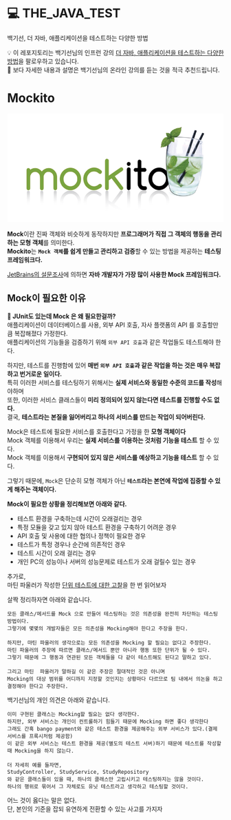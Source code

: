 # 💻 THE_JAVA_TEST
백기선, 더 자바, 애플리케이션을 테스트하는 다양한 방법

💡 이 레포지토리는 백기선님의 인프런 강의 [더 자바, 애플리케이션을 테스트하는 다양한 방법](https://www.inflearn.com/course/the-java-application-test)을 팔로우하고 있습니다.   
🔌 보다 자세한 내용과 설명은 백기선님의 온라인 강의를 듣는 것을 적극 추천드립니다.         
   
# Mockito   

![mockito.png](./images/mockito.png)    

**Mock**이란 진짜 객체와 비슷하게 동작하지만 **프로그래머가 직접 그 객체의 행동을 관리하는 모형 객체**를 의미한다.            
**Mockito**는 **`Mock 객체`를 쉽게 만들고 관리하고 검증**할 수 있는 방법을 제공하는 **테스팅 프레임워크다.**            
      
[JetBrains의 설문조사](https://www.jetbrains.com/lp/devecosystem-2019/java/)에 의하면 **자바 개발자가 가장 많이 사용한 Mock 프레임워크다.**       
          
## Mock이 필요한 이유      
  
**🤔 JUnit도 있는데 Mock 은 왜 필요한걸까?**   
애플리케이션이 데이터베이스를 사용, 외부 API 호출, 자사 플랫폼의 API 를 호출할만큼 복잡해졌다 가정한다.      
애플리케이션의 기능들을 검증하기 위해 `외부 API 호출`과 같은 작업들도 테스트해야 한다.           
       
하지만, 테스트를 진행함에 있어 **매번 `외부 API 호출`과 같은 작업을 하는 것은 매우 복잡하고 번거로운 일이다.**                    
특히 이러한 서비스를 테스팅하기 위해서는 **실제 서비스와 동일한 수준의 코드를 작성**해야하며                     
또한, 이러한 서비스 클래스들이 **미리 정의되어 있지 않는다면 테스트를 진행할 수도 없다.**                            
결국, **테스트라는 본질을 잃어버리고 하나의 서비스를 만드는 작업이 되어버린다.**           
     
Mock은 테스트에 필요한 서비스를 호출한다고 가정을 한 **모형 객체이다**            
Mock 객체를 이용해서 우리는 **실제 서비스를 이용하는 것처럼 기능을 테스트** 할 수 있다.            
Mock 객체를 이용해서 **구현되어 있지 않은 서비스를 예상하고 기능을 테스트** 할 수 있다.          
               
그렇기 때문에, `Mock`은 단순히 모형 객체가 아닌 **`테스트`라는 본연에 작업에 집중할 수 있게 해주는 객체이다.**           
    
**Mock이 필요한 상황을 정리해보면 아래와 같다.**
   
- 테스트 환경을 구축하는데 시간이 오래걸리는 경우   
- 특정 모듈을 갖고 있지 않아 테스트 환경을 구축하기 어려운 경우   
- API 호출 및 사용에 대한 협의나 정책이 필요한 경우  
- 테스트가 특정 경우나 순간에 의존적인 경우
- 테스트 시간이 오래 걸리는 경우        
- 개인 PC의 성능이나 서버의 성능문제로 테스트가 오래 걸릴수 있는 경우    
                
추가로,       
마틴 파울러가 작성한 [단위 테스트에 대한 고찰](https://martinfowler.com/bliki/UnitTest.html)을 한 번 읽어보자           

살짝 정리하자면 아래와 같습니다.   
```
모든 클래스/메서드를 Mock 으로 만들어 테스팅하는 것은 의존성을 완전히 차단하는 테스팅 방법이다.       
그렇기에 몇몇의 개발자들은 모든 의존성을 Mocking해야 한다고 주장을 한다.   
  
하지만, 마틴 파울러의 생각으로는 모든 의존성을 Mocking 할 필요는 없다고 주장한다.      
마틴 파울러의 주장에 따르면 클래스/메서드 뿐만 아니라 행동 또한 단위가 될 수 있다.     
그렇기 때문에 그 행동과 연관된 모든 객체들을 다 같이 테스트해도 된다고 말하고 있다.   

그리고 마틴  파울러가 말하길 이 같은 주장은 절대적인 것은 아니며   
Mocking의 대상 범위를 어디까지 지정할 것인지는 상황마다 다르므로 팀 내에서 의논을 하고 결정해야 한다고 주장한다.   
```
             
백기선님의 개인 의견은 아래와 같습니다.   
``` 
이미 구현된 클래스는 Mocking할 필요는 없다 생각한다.              
하지만, 외부 서비스는 개인이 컨트롤하기 힘들기 때문에 Mocking 하면 좋다 생각한다  
그래도 간혹 bango payment와 같은 테스트 환경을 제공해주는 외부 서비스가 있다.(결제 서비스를 프록시처럼 제공함)        
이 같은 외부 서비스는 테스트 환경을 제공(별도의 테스트 서버)하기 때문에 테스트를 작성할 때 Mocking을 하지 않는다.    

더 자세히 예를 들자면,  
StudyController, StudyService, StudyRepository   
와 같은 클래스들이 있을 때, 하나의 클래스만 고립시키고 테스팅하지는 않을 것이다.    
하나의 행위로 묶어서 그 자체로도 유닛 테스트라고 생각하고 테스팅할 것이다.     
```
어느 것이 옳다는 말은 없다.  
단, 본인의 기준을 잡되 유연하게 전환할 수 있는 사고를 가지자      







